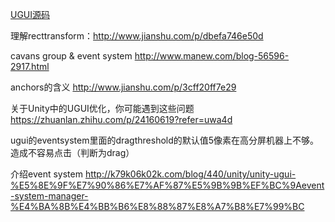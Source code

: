 [UGUI源码](https://bitbucket.org/Unity-Technologies/ui/downloads?tab=downloads)

理解recttransform：http://www.jianshu.com/p/dbefa746e50d

cavans group & event system
http://www.manew.com/blog-56596-2917.html

anchors的含义 http://www.jianshu.com/p/3cff20ff7e29

关于Unity中的UGUI优化，你可能遇到这些问题
https://zhuanlan.zhihu.com/p/24160619?refer=uwa4d

ugui的eventsystem里面的dragthreshold的默认值5像素在高分屏机器上不够。造成不容易点击（判断为drag）

介绍event system 
http://k79k06k02k.com/blog/440/unity/unity-ugui-%E5%8E%9F%E7%90%86%E7%AF%87%E5%9B%9B%EF%BC%9Aevent-system-manager-%E4%BA%8B%E4%BB%B6%E8%88%87%E8%A7%B8%E7%99%BC
